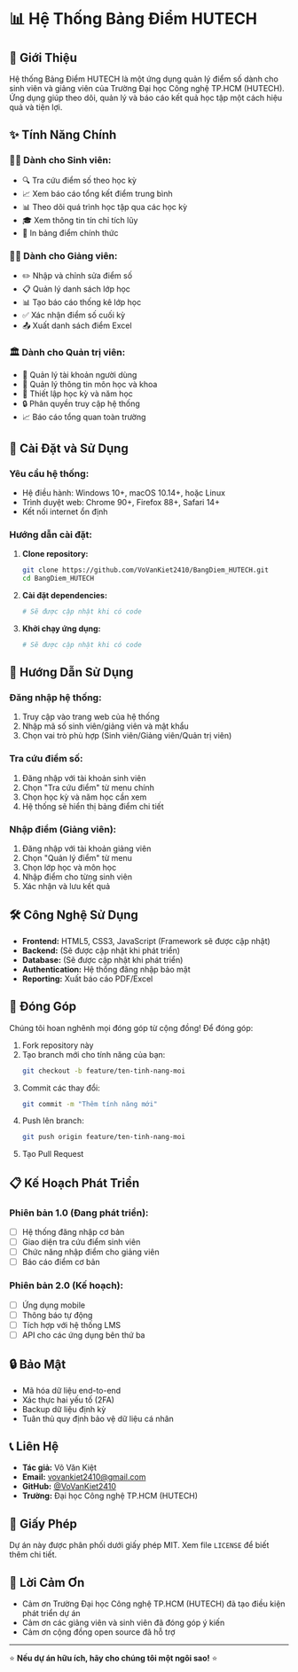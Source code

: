 # 📊 Hệ Thống Bảng Điểm HUTECH

## 🎯 Giới Thiệu

Hệ thống Bảng Điểm HUTECH là một ứng dụng quản lý điểm số dành cho sinh viên và giảng viên của Trường Đại học Công nghệ TP.HCM (HUTECH). Ứng dụng giúp theo dõi, quản lý và báo cáo kết quả học tập một cách hiệu quả và tiện lợi.

## ✨ Tính Năng Chính

### 👨‍🎓 Dành cho Sinh viên:
- 🔍 Tra cứu điểm số theo học kỳ
- 📈 Xem báo cáo tổng kết điểm trung bình
- 📊 Theo dõi quá trình học tập qua các học kỳ
- 🎓 Xem thông tin tín chỉ tích lũy
- 📑 In bảng điểm chính thức

### 👩‍🏫 Dành cho Giảng viên:
- ✏️ Nhập và chỉnh sửa điểm số
- 📋 Quản lý danh sách lớp học
- 📊 Tạo báo cáo thống kê lớp học
- ✅ Xác nhận điểm số cuối kỳ
- 📤 Xuất danh sách điểm Excel

### 🏛️ Dành cho Quản trị viên:
- 👥 Quản lý tài khoản người dùng
- 🏫 Quản lý thông tin môn học và khoa
- 📅 Thiết lập học kỳ và năm học
- 🔒 Phân quyền truy cập hệ thống
- 📈 Báo cáo tổng quan toàn trường

## 🚀 Cài Đặt và Sử Dụng

### Yêu cầu hệ thống:
- Hệ điều hành: Windows 10+, macOS 10.14+, hoặc Linux
- Trình duyệt web: Chrome 90+, Firefox 88+, Safari 14+
- Kết nối internet ổn định

### Hướng dẫn cài đặt:

1. **Clone repository:**
   ```bash
   git clone https://github.com/VoVanKiet2410/BangDiem_HUTECH.git
   cd BangDiem_HUTECH
   ```

2. **Cài đặt dependencies:**
   ```bash
   # Sẽ được cập nhật khi có code
   ```

3. **Khởi chạy ứng dụng:**
   ```bash
   # Sẽ được cập nhật khi có code
   ```

## 📖 Hướng Dẫn Sử Dụng

### Đăng nhập hệ thống:
1. Truy cập vào trang web của hệ thống
2. Nhập mã số sinh viên/giảng viên và mật khẩu
3. Chọn vai trò phù hợp (Sinh viên/Giảng viên/Quản trị viên)

### Tra cứu điểm số:
1. Đăng nhập với tài khoản sinh viên
2. Chọn "Tra cứu điểm" từ menu chính
3. Chọn học kỳ và năm học cần xem
4. Hệ thống sẽ hiển thị bảng điểm chi tiết

### Nhập điểm (Giảng viên):
1. Đăng nhập với tài khoản giảng viên
2. Chọn "Quản lý điểm" từ menu
3. Chọn lớp học và môn học
4. Nhập điểm cho từng sinh viên
5. Xác nhận và lưu kết quả

## 🛠️ Công Nghệ Sử Dụng

- **Frontend:** HTML5, CSS3, JavaScript (Framework sẽ được cập nhật)
- **Backend:** (Sẽ được cập nhật khi phát triển)
- **Database:** (Sẽ được cập nhật khi phát triển)
- **Authentication:** Hệ thống đăng nhập bảo mật
- **Reporting:** Xuất báo cáo PDF/Excel

## 🤝 Đóng Góp

Chúng tôi hoan nghênh mọi đóng góp từ cộng đồng! Để đóng góp:

1. Fork repository này
2. Tạo branch mới cho tính năng của bạn:
   ```bash
   git checkout -b feature/ten-tinh-nang-moi
   ```
3. Commit các thay đổi:
   ```bash
   git commit -m "Thêm tính năng mới"
   ```
4. Push lên branch:
   ```bash
   git push origin feature/ten-tinh-nang-moi
   ```
5. Tạo Pull Request

## 📋 Kế Hoạch Phát Triển

### Phiên bản 1.0 (Đang phát triển):
- [ ] Hệ thống đăng nhập cơ bản
- [ ] Giao diện tra cứu điểm sinh viên
- [ ] Chức năng nhập điểm cho giảng viên
- [ ] Báo cáo điểm cơ bản

### Phiên bản 2.0 (Kế hoạch):
- [ ] Ứng dụng mobile
- [ ] Thông báo tự động
- [ ] Tích hợp với hệ thống LMS
- [ ] API cho các ứng dụng bên thứ ba

## 🔒 Bảo Mật

- Mã hóa dữ liệu end-to-end
- Xác thực hai yếu tố (2FA)
- Backup dữ liệu định kỳ
- Tuân thủ quy định bảo vệ dữ liệu cá nhân

## 📞 Liên Hệ

- **Tác giả:** Võ Văn Kiệt
- **Email:** vovankiet2410@gmail.com
- **GitHub:** [@VoVanKiet2410](https://github.com/VoVanKiet2410)
- **Trường:** Đại học Công nghệ TP.HCM (HUTECH)

## 📄 Giấy Phép

Dự án này được phân phối dưới giấy phép MIT. Xem file `LICENSE` để biết thêm chi tiết.

## 🙏 Lời Cảm Ơn

- Cảm ơn Trường Đại học Công nghệ TP.HCM (HUTECH) đã tạo điều kiện phát triển dự án
- Cảm ơn các giảng viên và sinh viên đã đóng góp ý kiến
- Cảm ơn cộng đồng open source đã hỗ trợ

---

⭐ **Nếu dự án hữu ích, hãy cho chúng tôi một ngôi sao!** ⭐